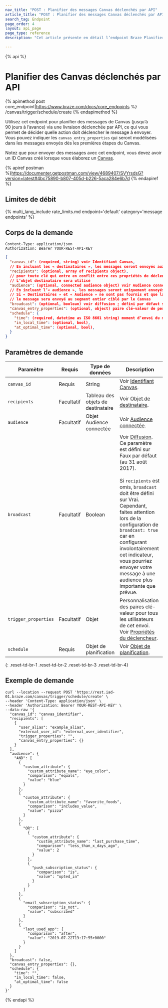 ```yaml
---
nav_title: "POST : Planifier des messages Canvas déclenchés par API"
article_title: "POST : Planifier des messages Canvas déclenchés par API"
search_tag: Endpoint
page_order: 4
layout: api_page
page_type: reference
description: "Cet article présente en détail l’endpoint Braze Planifier des Canvas déclenchés par API."

---
```

{% api %}
# Planifier des Canvas déclenchés par API
{% apimethod post core_endpoint|https://www.braze.com/docs/core_endpoints %} 
/canvas/trigger/schedule/create
{% endapimethod %}

Utilisez cet endpoint pour planifier des messages de Canvas (jusqu’à 90 jours à l’avance) via une livraison déclenchée par API, ce qui vous permet de décider quelle action doit déclencher le message à envoyer. Vous pouvez indiquer les `canvas_entry_properties` qui seront modélisées dans les messages envoyés dès les premières étapes du Canvas.

Notez que pour envoyer des messages avec cet endpoint, vous devez avoir un ID Canvas créé lorsque vous élaborez un [Canvas]({{site.baseurl}}/api/identifier_types/#canvas-api-identifier).

{% apiref postman %}https://documenter.getpostman.com/view/4689407/SVYrsdsG?version=latest#4bc75890-b807-405d-b226-5aca284e6b7d {% endapiref %}

## Limites de débit

{% multi_lang_include rate_limits.md endpoint='default' category='message endpoints' %}

## Corps de la demande

```
Content-Type: application/json
Authorization: Bearer YOUR-REST-API-KEY
```

```json
{
  "canvas_id": (required, string) voir Identifiant Canvas,
  // En incluant les « destinataires », les messages seront envoyés aux identifiants d’utilisateur fournis s’ils sont dans le segment de la campagne.
  "recipients": (optional, array of recipients object),
  // pour toute clé qui entre en conflit entre ces propriétés de déclencheur et celles dans un objet destinataire, la valeur de
  // L’objet destinataire sera utilisé
  "audience": (optional, connected audience object) voir Audience connectée,
  // En incluant l’« audience », les messages seront uniquement envoyés aux utilisateurs de l’audience en question.
  // Si « Destinataires » et « Audience » ne sont pas fournis et que la diffusion n’est pas définie sur « faux ».,
  // le message sera envoyé au segment entier ciblé par le Canvas
  "broadcast": (optional, boolean) voir diffusion ; défini par défaut sur « faux » le 31/8/17, doit être défini sur « vrai » si l’objet « destinataires » est absent,
  "canvas_entry_properties": (optional, object) paire clé-valeur de personnalisation pour la première étape pour tous les utilisateurs de l’envoi ; voir les propriétés de déclencheur,
  "schedule": {
    "time": (required, datetime as ISO 8601 string) moment d’envoi du message (jusqu’à 90 jours dans le futur),
    "in_local_time": (optional, bool),
    "at_optimal_time": (optional, bool),
  }
}
```

## Paramètres de demande

| Paramètre | Requis | Type de données | Description |
| --------- | ---------| --------- | ----------- |
|`canvas_id`|Requis|String| Voir [Identifiant Canvas]({{site.baseurl}}/api/identifier_types/). |
| `recipients` | Facultatif | Tableau des objets de destinataire | Voir [Objet de destinataire]({{site.baseurl}}/api/objects_filters/recipient_object/). |
| `audience` | Facultatif | Objet Audience connectée | Voir [Audience connectée]({{site.baseurl}}/api/objects_filters/connected_audience/). |
|`broadcast`| Facultatif | Boolean | Voir [Diffusion]({{site.baseurl}}/api/parameters/#broadcast). Ce paramètre est défini sur Faux par défaut (au 31 août 2017). <br><br> Si `recipients` est omis, `broadcast` doit être défini sur Vrai. Cependant, faites attention lors de la configuration de `broadcast: true` car en configurant involontairement cet indicateur, vous pourriez envoyer votre message à une audience plus importante que prévue. |
| `trigger_properties` | Facultatif | Objet | Personnalisation des paires clé-valeur pour tous les utilisateurs de cet envoi. Voir [Propriétés du déclencheur]({{site.baseurl}}/api/objects_filters/trigger_properties_object/). |
| `schedule` | Requis | Objet de planification | Voir [Objet de planification]({{site.baseurl}}/api/objects_filters/schedule_object/). |
{: .reset-td-br-1 .reset-td-br-2 .reset-td-br-3  .reset-td-br-4}

## Exemple de demande
```
curl --location --request POST 'https://rest.iad-01.braze.com/canvas/trigger/schedule/create' \
--header 'Content-Type: application/json' \
--header 'Authorization: Bearer YOUR-REST-API-KEY' \
--data-raw '{
  "canvas_id": "canvas_identifier",
  "recipients": [
    {
      "user_alias": "example_alias",
      "external_user_id": "external_user_identifier",
      "trigger_properties": "",
      "canvas_entry_properties": {}
    }
  ],
  "audience": {
    "AND": [
      {
        "custom_attribute": {
          "custom_attribute_name": "eye_color",
          "comparison": "equals",
          "value": "blue"
        }
      },
      {
        "custom_attribute": {
          "custom_attribute_name": "favorite_foods",
          "comparison": "includes_value",
          "value": "pizza"
        }
      },
      {
        "OR": [
          {
            "custom_attribute": {
              "custom_attribute_name": "last_purchase_time",
              "comparison": "less_than_x_days_ago",
              "value": 2
            }
          },
          {
            "push_subscription_status": {
              "comparison": "is",
              "value": "opted_in"
            }
          }
        ]
      },
      {
        "email_subscription_status": {
          "comparison": "is_not",
          "value": "subscribed"
        }
      },
      {
        "last_used_app": {
          "comparison": "after",
          "value": "2019-07-22T13:17:55+0000"
        }
      }
    ]
  },
  "broadcast": false,
  "canvas_entry_properties": {},
  "schedule": {
    "time": "",
    "in_local_time": false,
    "at_optimal_time": false
  }
}'
```

{% endapi %}
